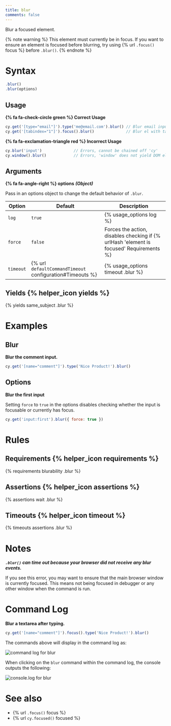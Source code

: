 ```yaml
---
title: blur
comments: false
---
```


Blur a focused element.

{% note warning %}
This element must currently be in focus. If you want to ensure an element is focused before blurring, try using {% url `.focus()` focus %} before `.blur()`.
{% endnote %}

# Syntax

```javascript
.blur()
.blur(options)
```

## Usage

**{% fa fa-check-circle green %} Correct Usage**

```javascript
cy.get('[type="email"]').type('me@email.com').blur() // Blur email input
cy.get('[tabindex="1"]').focus().blur()              // Blur el with tabindex
```

**{% fa fa-exclamation-triangle red %} Incorrect Usage**

```javascript
cy.blur('input')              // Errors, cannot be chained off 'cy'
cy.window().blur()            // Errors, 'window' does not yield DOM element
```

## Arguments

**{% fa fa-angle-right %} options**  ***(Object)***

Pass in an options object to change the default behavior of `.blur`.

Option | Default | Description
--- | --- | ---
`log` | `true` | {% usage_options log %}
`force` | `false` | Forces the action, disables checking if {% urlHash 'element is focused' Requirements %}
`timeout` | {% url `defaultCommandTimeout` configuration#Timeouts %} | {% usage_options timeout .blur %}

## Yields {% helper_icon yields %}

{% yields same_subject .blur %}

# Examples

## Blur

**Blur the comment input.**

```javascript
cy.get('[name="comment"]').type('Nice Product!').blur()
```

## Options

**Blur the first input**

Setting `force` to `true` in the options disables checking whether the input is focusable or currently has focus.

```javascript
cy.get('input:first').blur({ force: true })
```

# Rules

## Requirements {% helper_icon requirements %}

{% requirements blurability .blur %}

## Assertions {% helper_icon assertions %}

{% assertions wait .blur %}

## Timeouts {% helper_icon timeout %}

{% timeouts assertions .blur %}

# Notes

***`.blur()` can time out because your browser did not receive any blur events.***

If you see this error, you may want to ensure that the main browser window is currently focused. This means not being focused in debugger or any other window when the command is run.

# Command Log

**Blur a textarea after typing.**

```javascript
cy.get('[name="comment"]').focus().type('Nice Product!').blur()
```

The commands above will display in the command log as:

![command log for blur](/img/api/blur/blur-input-command-log.png)

When clicking on the `blur` command within the command log, the console outputs the following:

![console.log for blur](/img/api/blur/console-showing-blur-command.png)

# See also

- {% url `.focus()` focus %}
- {% url `cy.focused()` focused %}
